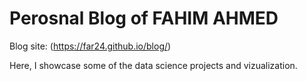 # Perosnal Blog of FAHIM AHMED
Blog site: (https://far24.github.io/blog/)

Here, I showcase some of the data science projects and vizualization. 
